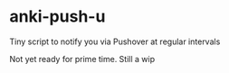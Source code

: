 # anki-push-u
Tiny script to notify you via Pushover at regular intervals

Not yet ready for prime time.
Still a wip